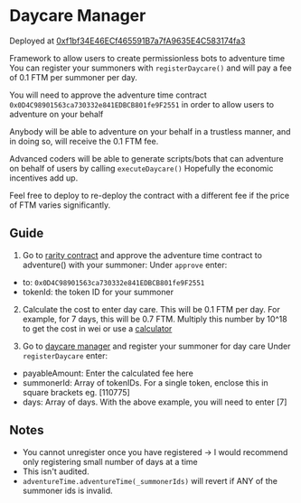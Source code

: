 # Daycare Manager

Deployed at [0xf1bf34E46ECf465591B7a7fA9635E4C583174fa3](https://ftmscan.com/address/0xf1bf34e46ecf465591b7a7fa9635e4c583174fa3)

Framework to allow users to create permissionless bots to adventure time
You can register your summoners with `registerDaycare()` and will pay a fee of 0.1 FTM per summoner per day.

You will need to approve the adventure time contract `0x0D4C98901563ca730332e841EDBCB801fe9F2551` in order to allow users to adventure on your behalf

Anybody will be able to adventure on your behalf in a trustless manner, and in doing so, will receive the 0.1 FTM fee.

Advanced coders will be able to generate scripts/bots that can adventure on behalf of users by calling `executeDaycare()`
Hopefully the economic incentives add up.

Feel free to deploy to re-deploy the contract with a different fee if the price of FTM varies significantly.


## Guide

1. Go to [rarity contract](https://ftmscan.com/address/0xce761d788df608bd21bdd59d6f4b54b2e27f25bb#writeContract) and approve the adventure time contract to adventure() with your summoner:
 Under `approve` enter:
  - to: `0x0D4C98901563ca730332e841EDBCB801fe9F2551`
  - tokenId: the token ID for your summoner

2. Calculate the cost to enter day care. This will be 0.1 FTM per day. For example, for 7 days, this will be 0.7 FTM. Multiply this number by 10^18 to get the cost in wei or use a [calculator](https://eth-converter.com/)

3. Go to [daycare manager](https://ftmscan.com/address/0xf1bf34e46ecf465591b7a7fa9635e4c583174fa3#writeContract) and register your summoner for day care
 Under `registerDaycare` enter:
  - payableAmount: Enter the calculated fee here
  - summonerId: Array of tokenIDs. For a single token, enclose this in square brackets eg. [110775]
  - days: Array of days. With the above example, you will need to enter [7]



## Notes
 - You cannot unregister once you have registered -> I would recommend only registering small number of days at a time
 - This isn't audited.
 - `adventureTime.adventureTime(_summonerIds)` will revert if ANY of the summoner ids is invalid.
